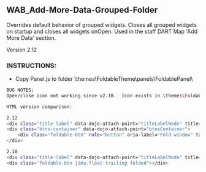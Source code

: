 ## WAB_Add-More-Data-Grouped-Folder
Overrides default behavior of grouped widgets.  Closes all grouped widgets on startup and closes all widgets onOpen. Used in the staff DART Map 'Add More Data' section. 

Version 2.12

### INSTRUCTIONS:
* Copy Panel.js to folder \themes\FoldableTheme\panels\FoldablePanel\

```bash
BUG NOTES:
Open/close icon not working since v2.10.  Icon exists in \themes\FoldableTheme\panels\FoldablePanel\images\ folder but is not rendered correctly by ESRI code

HTML version comparison:

2.12
<div class="title-label" data-dojo-attach-point="titleLabelNode" title="Add ESRI Data" style="line-height: 30px;">Add ESRI Data</div>
<div class="btns-container" data-dojo-attach-point="btnsContainer">
	<div class="foldable-btn" role="button" aria-label="Fold window" tabindex="0"></div>
</div>

2.10
<div class="title-label" data-dojo-attach-point="titleLabelNode" title="Add ESRI Data" style="line-height: 30px;">Add ESRI Data</div>
<div class="foldable-btn jimu-float-trailing folded"></div>

```



